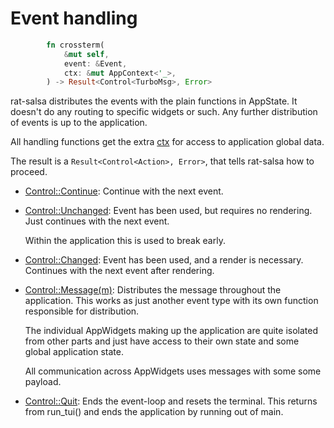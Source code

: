 
# Event handling

```rust
        fn crossterm(
            &mut self,
            event: &Event,
            ctx: &mut AppContext<'_>,
        ) -> Result<Control<TurboMsg>, Error>
```

rat-salsa distributes the events with the plain functions in
AppState. It doesn't do any routing to specific widgets or such.
Any further distribution of events is up to the application.

All handling functions get the extra [ctx][refAppContext] for
access to application global data.

The result is a `Result<Control<Action>, Error>`, that tells
rat-salsa how to proceed.

- [Control::Continue][refControl]: Continue with the next event.
  
- [Control::Unchanged][refControl]: Event has been used, but
  requires no rendering. Just continues with the next event.
  
  Within the application this is used to break early.
  
- [Control::Changed][refControl]: Event has been used, and
  a render is necessary. Continues with the next event after
  rendering.
  
- [Control::Message(m)][refControl]: Distributes the message
  throughout the application. This works as just another event
  type with its own function responsible for distribution.
  
  The individual AppWidgets making up the application are quite
  isolated from other parts and just have access to their own
  state and some global application state.
  
  All communication across AppWidgets uses messages with some
  some payload.
  
- [Control::Quit][refControl]: Ends the event-loop and resets the
  terminal. This returns from run_tui() and ends the application
  by running out of main.
  

  

  
  
  
[refRatEvent]: https://docs.rs/rat-event/latest/rat_event/

[refControl]: https://docs.rs/rat-salsa/latest/rat_salsa/enum.Control.html

[refRatWidget]: https://docs.rs/rat-widget/latest/rat_widget/

[refAppContext]: https://docs.rs/rat-salsa/latest/rat_salsa/struct.AppContext.html

[refConsumedEvent]: https://docs.rs/rat-event/latest/rat_event/trait.ConsumedEvent.html
